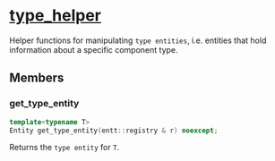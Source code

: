 # [type_helper](type_helper.hpp)

Helper functions for manipulating `type entities`, i.e. entities that hold information about a specific component type.

## Members

### get_type_entity

```cpp
template<typename T>
Entity get_type_entity(entt::registry & r) noexcept;
```

Returns the `type entity` for `T`.
